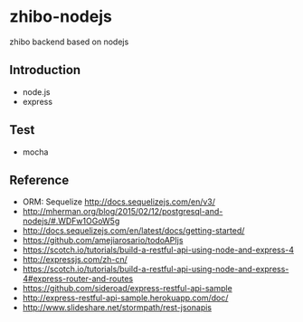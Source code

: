 # zhibo-nodejs
zhibo backend based on nodejs

## Introduction
* node.js
* express

## Test
* mocha

## Reference
* ORM: Sequelize http://docs.sequelizejs.com/en/v3/
* http://mherman.org/blog/2015/02/12/postgresql-and-nodejs/#.WDFw1OGoW5g
* http://docs.sequelizejs.com/en/latest/docs/getting-started/
* https://github.com/amejiarosario/todoAPIjs
* https://scotch.io/tutorials/build-a-restful-api-using-node-and-express-4
* http://expressjs.com/zh-cn/
* https://scotch.io/tutorials/build-a-restful-api-using-node-and-express-4#express-router-and-routes
* https://github.com/sideroad/express-restful-api-sample
* http://express-restful-api-sample.herokuapp.com/doc/
* http://www.slideshare.net/stormpath/rest-jsonapis